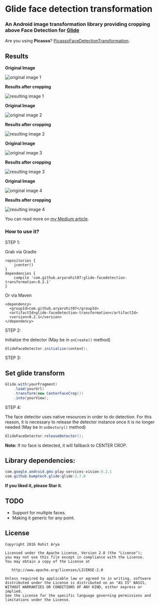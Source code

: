 
# Glide face detection transformation

### An Android image transformation library providing cropping above Face Detection for [Glide](https://github.com/bumptech/glide)

Are you using **Picasso**? [PicassoFaceDetectionTransformation](https://github.com/aryarohit07/PicassoFaceDetectionTransformation).

Results
------

**Original Image**

![original image 1](/images/original_image1.jpg?raw=true )

**Results after cropping**

![resulting image 1](/images/result_image1.jpg?raw=true)


**Original Image**

![original image 2](/images/original_image2.jpg?raw=true )

**Results after cropping**

![resulting image 2](/images/result_image2.jpg?raw=true)


**Original Image**

![original image 3](/images/original_image3.jpg?raw=true )

**Results after cropping**

![resulting image 3](/images/result_image3.jpg?raw=true)

**Original Image**

![original image 4](/images/original_image4.jpg?raw=true )

**Results after cropping**

![resulting image 4](/images/result_image4.jpg?raw=true)

You can read more on [my Medium article](https://medium.freecodecamp.com/face-centering-android-library-build-on-top-of-google-vision-api-f88661b97959).

### How to use it?

STEP 1:

Grab via Gradle

```
repositories {
    jcenter()
}
dependencies {
    compile 'com.github.aryarohit07:glide-facedetection-transformation:0.2.1'
}
```
Or via Maven
```
<dependency>
  <groupId>com.github.aryarohit07</groupId>
  <artifactId>glide-facedetection-transformation</artifactId>
  <version>0.2.1</version>
</dependency>
```

STEP 2:

Initialize the detector (May be in `onCreate()` method)

```java
GlideFaceDetector.initialize(context);
```

STEP 3:

Set glide transform
-------

```java
Glide.with(yourFragment)
    .load(yourUrl)
    .transform(new CenterFaceCrop())
    .into(yourView);
```


STEP 4:

The face detector uses native resources in order to do detection. For this reason, it is necessary to release the detector instance once it is no longer needed (May be in `onDestory()` method)

```java
GlideFaceDetector.releaseDetector();
```

**Note:** If no face is detected, it will fallback to CENTER CROP.

Library dependencies:
------
```java
com.google.android.gms:play-services-vision:9.2.1
com.github.bumptech.glide:glide:3.7.0
```

**If you liked it, please Star it.**

TODO
----
* Support for multiple faces.
* Making it generic for any point.


License
-------

    Copyright 2016 Rohit Arya

    Licensed under the Apache License, Version 2.0 (the "License");
    you may not use this file except in compliance with the License.
    You may obtain a copy of the License at

       http://www.apache.org/licenses/LICENSE-2.0

    Unless required by applicable law or agreed to in writing, software
    distributed under the License is distributed on an "AS IS" BASIS,
    WITHOUT WARRANTIES OR CONDITIONS OF ANY KIND, either express or implied.
    See the License for the specific language governing permissions and
    limitations under the License.
